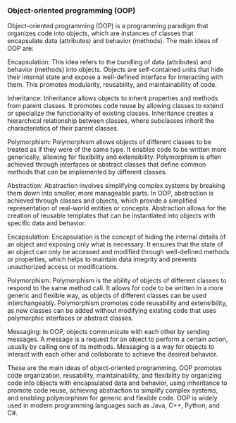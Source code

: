### Object-oriented programming (OOP) ###


Object-oriented programming (OOP) is a programming paradigm that organizes code into objects, which are instances of classes that encapsulate data (attributes) and behavior (methods). The main ideas of OOP are:

Encapsulation: This idea refers to the bundling of data (attributes) and behavior (methods) into objects. Objects are self-contained units that hide their internal state and expose a well-defined interface for interacting with them. This promotes modularity, reusability, and maintainability of code.

Inheritance: Inheritance allows objects to inherit properties and methods from parent classes. It promotes code reuse by allowing classes to extend or specialize the functionality of existing classes. Inheritance creates a hierarchical relationship between classes, where subclasses inherit the characteristics of their parent classes.

Polymorphism: Polymorphism allows objects of different classes to be treated as if they were of the same type. It enables code to be written more generically, allowing for flexibility and extensibility. Polymorphism is often achieved through interfaces or abstract classes that define common methods that can be implemented by different classes.

Abstraction: Abstraction involves simplifying complex systems by breaking them down into smaller, more manageable parts. In OOP, abstraction is achieved through classes and objects, which provide a simplified representation of real-world entities or concepts. Abstraction allows for the creation of reusable templates that can be instantiated into objects with specific data and behavior.

Encapsulation: Encapsulation is the concept of hiding the internal details of an object and exposing only what is necessary. It ensures that the state of an object can only be accessed and modified through well-defined methods or properties, which helps to maintain data integrity and prevents unauthorized access or modifications.

Polymorphism: Polymorphism is the ability of objects of different classes to respond to the same method call. It allows for code to be written in a more generic and flexible way, as objects of different classes can be used interchangeably. Polymorphism promotes code reusability and extensibility, as new classes can be added without modifying existing code that uses polymorphic interfaces or abstract classes.

Messaging: In OOP, objects communicate with each other by sending messages. A message is a request for an object to perform a certain action, usually by calling one of its methods. Messaging is a way for objects to interact with each other and collaborate to achieve the desired behavior.

These are the main ideas of object-oriented programming. OOP promotes code organization, reusability, maintainability, and flexibility by organizing code into objects with encapsulated data and behavior, using inheritance to promote code reuse, achieving abstraction to simplify complex systems, and enabling polymorphism for generic and flexible code. OOP is widely used in modern programming languages such as Java, C++, Python, and C#.